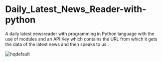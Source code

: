 # Daily_Latest_News_Reader-with-python
A daily latest newsreader with programming in Python language with the use of modules and an API Key which contains the URL from which it gets the data of the latest news and then speaks to us..



![hqdefault](https://user-images.githubusercontent.com/68494604/92555083-82a9ea80-f284-11ea-83fa-e1a562517ca5.jpg)
